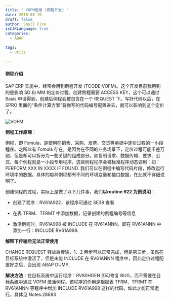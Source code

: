 ```yaml
---
title: " VOFM使用 (例程开发) "
date: 2018-08-19
draft: false
author: Small Fire
isCJKLanguage: true
categories: 
  - ABAP

tags: 
  - utils
 
---
```


#### 例程介绍

SAP ERP 实施中，经常会用到例程开发 (TCODE:VOFM)。这个开发目前我用到的是影响 SD 和 MM 的定价过程。创建例程需要 ACCESS KEY，这个可以通过 Basis 申请得到，创建后例程会被包含在一个 REQUEST 下。写好代码以后，在 SPRO 里面的“条件计算方案”将你写的代码编号配置进去，就可以影响到这个定价了。

![VOFM](/images/ABAP/VOFM.png)

**例程工作原理**：

例程，即 Fomula，是使用在销售、采购、发票、交货等单据中定价过程的一小段程序。之所以有 Fomula 存在，是因为在不同的业务场景下，定价过程可能千差万别，但是却可以拆分为一些关键的组成部分，如复制请求、数据传输、要求、公式，每个例程就是一小段专用程序，这些例程程序会被标准程序动态调用：如：PERFORM XXX IN XXXX IF FOUND. 我们可以在例程中编写代码片段，修改运行环境中的数据。具体的每种例程都有不同的环境变量和接口数据，在此就不详细说明了。

创建例程的过程，实际上是做了以下几件事，我们**以routine 922 为例说明**：

- 创建了程序：RV61A922，该程序可通过 SE38 查看

- 在表 TFRM、TFRMT 中添加数据，记录创建的例程编号等信息

- 激活例程时，RV61A998 被 INCLUDE 在 RV61ANNN，即在 RV61ANNN 中添加一行：INCLUDE RV61A998.

**解释下传输后无法正常使用**

CHANGE REQUEST 释放后传输，1、2 两步可以正常完成，但是第三步，虽然在目标系统中激活了，但是未能 INCLUDE 在 RV61ANNN 程序中，因此定价过程配置好之后，会出现 ABAP DUMP.

**解决方法**：在目标系统中运行程序：RV80HGEN 即可修复 BUG，而不需要在目标系统中通过 VOFM 激活例程。该程序的作用是根据表 TFRM、TFRMT 在 RV61ANNN 等程序中增加 INCLUDE RV61A998 这样的代码，如此才能正常运行。具体见 Notes:28683

